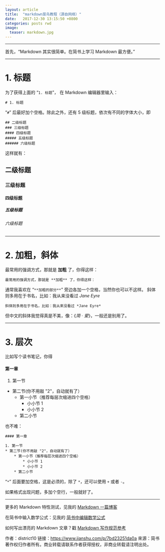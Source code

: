 ```yaml
---
layout: article
title:  "markdown菜鸟教程（源自网络）"
date:   2017-12-30 13:15:50 +0800
categories: posts rwd
image:
  teaser: markdown.jpg
---
```


---
首先，“Markdown 其实很简单。在简书上学习 Markdown 最方便。”

[official_md_guide]: http://jianshu.io/p/q81RER

---

# 1. 标题

为了获得上面的 “`1. 标题`”， 在 Markdown 编辑器里输入：

~~~
# 1. 标题
~~~

“`#`” 后最好加个空格。除此之外，还有 5 级标题，依次有不同的字体大小，即

~~~
## 二级标题
### 三级标题
#### 四级标题
##### 五级标题
###### 六级标题
~~~

这样就有：

## 二级标题
### 三级标题
#### 四级标题
##### 五级标题
###### 六级标题

---

# 2. 加粗，斜体

最常用的强调方式，那就是 **加粗** 了，你得这样：

~~~
最常用的强调方式，那就是 **加粗** 了，你得这样：
~~~

通常我喜欢在 “`**加粗的部分**`” 旁边各加一个空格，当然你也可以不这样。
斜体则多用在于书名，比如：我从来没看过 *Jane Eyre*

~~~
斜体则多用在于书名，比如：我从来没看过 *Jane Eyre*
~~~

但中文的斜体我觉得真是不美，像：《*简 · 爱*》，一般还是别用了。

---

# 3. 层次

比如写个读书笔记，你得

#### 第一章

1. 第一节
* 第二节(你不用敲 "2"，自动就有了）
    * 第一小节（推荐每层次缩进四个空格）
        * 小小节 1
        * 小小节 2
    * 第二小节

也不难：

~~~
#### 第一章

1. 第一节
* 第二节(你不用敲 "2"，自动就有了）
    * 第一小节（推荐每层次缩进四个空格）
        * 小小节 1
        * 小小节 2
    * 第二小节
~~~

“`*`” 后面要加空格，这是必须的，除了 `*`，还可以使用 `+` 或者 `-`。

如果格式出现问题，多加个空行，一般就好了。

---

更多的 Markdown 特性测试，见我的 [Markdown 一篇博客](http://jianshu.io/p/6827f850f723)

在简书中输入数学公式：见我的 [简书中编辑数学公式](http://jianshu.io/p/e8a14ec1c614)

如何写出漂亮的 Markdown 文章？戳 [Markdown 写作规范参考](http://jianshu.io/p/3bd994e702a7)

作者：district10
链接：https://www.jianshu.com/p/7bd23251da0a
來源：简书
著作权归作者所有。商业转载请联系作者获得授权，非商业转载请注明出处。

